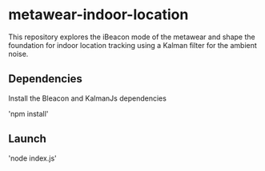 # metawear-indoor-location
This repository explores the iBeacon mode of the metawear and shape the foundation for indoor location tracking using a Kalman filter for the ambient noise.

## Dependencies

Install the Bleacon and KalmanJs dependencies

'npm install'

## Launch 

'node index.js'